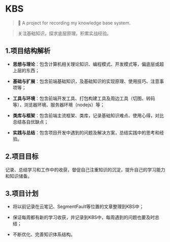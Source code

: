 # KBS
 > :house_with_garden: A project for recording my knowledge base system.
 
 > 关注基础知识，探求底层原理，积累实战经验。

## 1.项目结构解析
* **思想与理论**：包含计算机相关理论知识、编程模式、开发模式等，偏底层或超上层的东西；

* **基础与扩展**：包含前端基础知识，及基础知识的实现原理、使用技巧、注意事项等；

* **工具与环境**：包含前端开发工具、打包构建工具及周边工具（切图、转码等），浏览器环境、服务器环境（nodejs）等；

* **类库与框架**：包含前端主流框架、类库，记录基础知识难点、使用心得，对比总结各自优缺点；

* **实践与总结**：包含项目开发中遇到的问题及解决方案，总结实践中的思考和经验。

## 2.项目目标
记录、总结学习和工作中的收获，督促自己注重知识的沉淀，提升自己的学习能力和知识储备。

## 3.项目计划
* 将以前记录在云笔记、SegmentFault等位置的文章整理到KBS中；

* 保证每周都有新的学习收获，并记录到KBS中，每周遇到的问题也要及时总结；

* 不断优化、完善知识体系结构。
